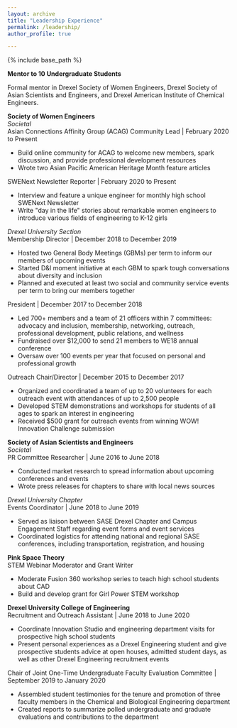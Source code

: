 ```yaml
---
layout: archive
title: "Leadership Experience"
permalink: /leadership/
author_profile: true

---
```


{% include base_path %}

**Mentor to 10 Undergraduate Students** <br/>

Formal mentor in Drexel Society of Women Engineers, Drexel Society of Asian Scientists and Engineers, and Drexel American Institute of Chemical Engineers. <br/> 

**Society of Women Engineers** <br/>
*Societal*<br/>
Asian Connections Affinity Group (ACAG) Community Lead | February 2020 to Present
 * Build online community for ACAG to welcome new members, spark discussion, and provide professional development resources
 * Wrote two Asian Pacific American Heritage Month feature articles

SWENext Newsletter Reporter | February 2020 to Present
 * Interview and feature a unique engineer for monthly high school SWENext Newsletter
 * Write "day in the life" stories about remarkable women engineers to introduce various fields of engineering to K-12 girls
 
*Drexel University Section*<br/>
Membership Director | December 2018 to December 2019
 * Hosted two General Body Meetings (GBMs) per term to inform our members of upcoming events
 * Started D&I moment initiative at each GBM to spark tough conversations about diversity and inclusion
 * Planned and executed at least two social and community service events per term to bring our members together

President | December 2017 to December 2018
 * Led 700+ members and a team of 21 officers within 7 committees: advocacy and inclusion, membership, networking, outreach, professional development, public relations, and wellness
 * Fundraised over $12,000 to send 21 members to WE18 annual conference
 * Oversaw over 100 events per year that focused on personal and professional growth
 
Outreach Chair/Director | December 2015 to December 2017
 * Organized and coordinated a team of up to 20 volunteers for each outreach event with attendances of up to 2,500 people
 * Developed STEM demonstrations and workshops for students of all ages to spark an interest in engineering
 * Received $500 grant for outreach events from winning WOW! Innovation Challenge submission
 
**Society of Asian Scientists and Engineers**<br/>
*Societal*<br/>
PR Committee Researcher | June 2016 to June 2018
 * Conducted market research to spread information about upcoming conferences and events
 * Wrote press releases for chapters to share with local news sources
 
*Drexel University Chapter*<br/>
Events Coordinator | June 2018 to June 2019
 * Served as liaison between SASE Drexel Chapter and Campus Engagement Staff regarding event forms and event services
 * Coordinated logistics for attending national and regional SASE conferences, including transportation, registration, and housing

**Pink Space Theory**<br/>
STEM Webinar Moderator and Grant Writer 
 * Moderate Fusion 360 workshop series to teach high school students about CAD
 * Build and develop grant for Girl Power STEM workshop
 
**Drexel University College of Engineering**<br/>
Recruitment and Outreach Assistant | June 2018 to June 2020
 * Coordinate Innovation Studio and engineering department visits for prospective high school students
 * Present personal experiences as a Drexel Engineering student and give prospective students advice at open houses, admitted student days, as well as other Drexel Engineering recruitment events 
 
Chair of Joint One-Time Undergraduate Faculty Evaluation Committee | September 2019 to January 2020
 * Assembled student testimonies for the tenure and promotion of three faculty members in the Chemical and Biological Engineering department
 * Created reports to summarize polled undergraduate and graduate evaluations and contributions to the department


